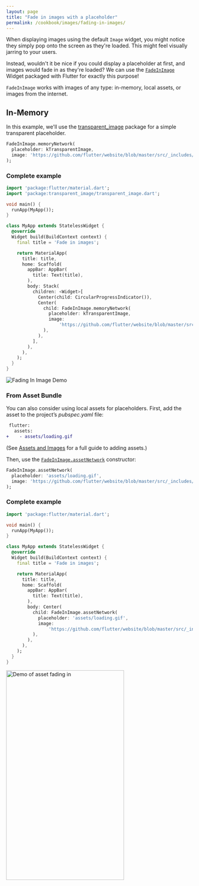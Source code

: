 ```yaml
---
layout: page
title: "Fade in images with a placeholder"
permalink: /cookbook/images/fading-in-images/
---
```


When displaying images using the default `Image` widget, you might notice they 
simply pop onto the screen as they're loaded. This might feel visually jarring
to your users.

Instead, wouldn't it be nice if you could display a placeholder at first, and 
images would fade in as they're loaded? We can use the [`FadeInImage`](https://docs.flutter.io/flutter/widgets/FadeInImage-class.html) 
Widget packaged with Flutter for exactly this purpose!

`FadeInImage` works with images of any type: in-memory, local assets, or images 
from the internet.

## In-Memory

In this example, we'll use the [transparent_image](https://pub.dartlang.org/packages/transparent_image)
package for a simple transparent placeholder.

<!-- skip -->
```dart
FadeInImage.memoryNetwork(
  placeholder: kTransparentImage,
  image: 'https://github.com/flutter/website/blob/master/src/_includes/code/layout/lakes/images/lake.jpg?raw=true',
);
```

### Complete example

```dart
import 'package:flutter/material.dart';
import 'package:transparent_image/transparent_image.dart';

void main() {
  runApp(MyApp());
}

class MyApp extends StatelessWidget {
  @override
  Widget build(BuildContext context) {
    final title = 'Fade in images';

    return MaterialApp(
      title: title,
      home: Scaffold(
        appBar: AppBar(
          title: Text(title),
        ),
        body: Stack(
          children: <Widget>[
            Center(child: CircularProgressIndicator()),
            Center(
              child: FadeInImage.memoryNetwork(
                placeholder: kTransparentImage,
                image:
                    'https://github.com/flutter/website/blob/master/src/_includes/code/layout/lakes/images/lake.jpg?raw=true',
              ),
            ),
          ],
        ),
      ),
    );
  }
}
```

![Fading In Image Demo](/images/cookbook/fading-in-images.gif)

### From Asset Bundle

You can also consider using local assets for placeholders. First, add the asset
to the project’s _pubspec.yaml_ file:

<!-- skip -->
```diff
 flutter:
   assets:
+    - assets/loading.gif
```

(See [Assets and Images](/assets-and-images/) for a full guide to adding assets.)

Then, use the [`FadeInImage.assetNetwork`](https://docs.flutter.io/flutter/widgets/FadeInImage/FadeInImage.assetNetwork.html)
constructor:

<!-- skip -->
```dart
FadeInImage.assetNetwork(
  placeholder: 'assets/loading.gif',
  image: 'https://github.com/flutter/website/blob/master/src/_includes/code/layout/lakes/images/lake.jpg?raw=true',
);
```

### Complete example

```dart
import 'package:flutter/material.dart';

void main() {
  runApp(MyApp());
}

class MyApp extends StatelessWidget {
  @override
  Widget build(BuildContext context) {
    final title = 'Fade in images';

    return MaterialApp(
      title: title,
      home: Scaffold(
        appBar: AppBar(
          title: Text(title),
        ),
        body: Center(
          child: FadeInImage.assetNetwork(
            placeholder: 'assets/loading.gif',
            image:
                'https://github.com/flutter/website/blob/master/src/_includes/code/layout/lakes/images/lake.jpg?raw=true',
          ),
        ),
      ),
    );
  }
}
```

<img alt="Demo of asset fading in" height="566" src="/images/cookbook/fading-in-asset-demo.gif" width="318" />